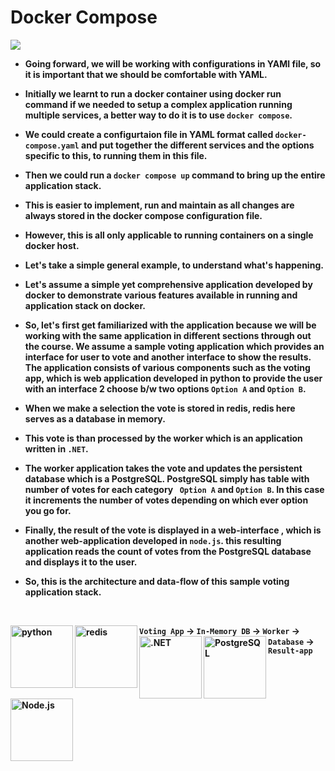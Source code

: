 <p align="justify">
<strong>

# Docker Compose

![](https://github.com/amandewatnitrr/docker-tutorial/blob/master/imgs/Docker3.png)

- Going forward, we will be working with configurations in YAMl file, so it is important that  we should be comfortable with YAML.
- Initially we learnt to run a docker container using docker run command if we needed to setup a complex application running multiple services, a better way to do it is to use `docker compose`.
- We could create a configurtaion file in YAML format called `docker-compose.yaml` and put together the different services and the options specific to this, to running them in this file.
- Then we could run a `docker compose up` command to bring up the entire application stack.
- This is easier to implement, run and maintain as all changes are always stored in the docker compose configuration file.
- However, this is all only applicable to running containers on a single docker host.

- Let's take a simple general example, to understand what's happening.
- Let's assume a simple yet comprehensive application developed by docker to demonstrate various features available in running and application stack on docker.
- So, let's first get familiarized with the application because we will be working with the same application in different sections through out the course. We assume a sample voting application which provides an interface for user to vote  and another interface to show the results. The application consists of various components such as the voting app, which is web application developed in python to provide the user with an interface 2 choose b/w two options `Option A` and `Option B`.
- When we make a selection the vote is stored in redis, redis here serves as a database in memory.
- This vote is than processed by the worker which is an application written in `.NET`.
- The worker application takes the vote and updates the persistent database which is a PostgreSQL. PostgreSQL simply has table with number of votes for each category ` Option A` and `Option B`. In this case it increments the number of votes depending on which ever option you go for.
- Finally, the result of the vote is displayed in a web-interface , which is another web-application developed in `node.js`. this resulting application reads the count of votes from the PostgreSQL database and displays it to the user.
- So, this is the architecture and data-flow of this sample voting application stack.
<br>
  
`Voting App` <img align="left" alt="python" width="100px" src="https://img.shields.io/badge/Python-3776AB?style=plastic&logo=python&logoColor=FFD733" /> -> 
`In-Memory DB` <img align="left" alt="redis" width="100px" src="https://img.shields.io/badge/Redis-DC382D?style=plastic&logo=redis&logoColor=white" /> ->
`Worker` <img align="left" alt=".NET" width="100px" src="https://img.shields.io/badge/.NET-512BD4?style=plastic&logo=NET&logoColor=white" /> ->
`Database` <img align="left" alt="PostgreSQL" width="100px" src="https://img.shields.io/badge/PostgreSQL-4169E1?style=plastic&logo=PostgreSQL&logoColor=white" /> ->
`Result-app` <img align="left" alt="Node.js" width="100px" src="https://img.shields.io/badge/node.js-339933?style=plastic&logo=node.js&logoColor=white" />


</strong>
</p>